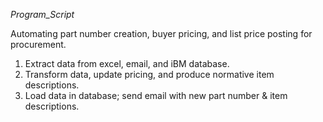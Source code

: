 _Program_Script_

Automating part number creation, buyer pricing, and list price posting for procurement. 
1) Extract data from excel, email, and iBM database.
2) Transform data, update pricing, and produce normative item descriptions.
3) Load data in database; send email with new part number & item descriptions.
